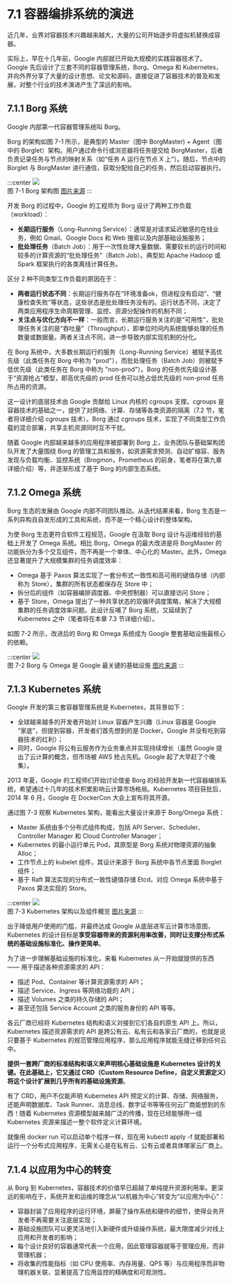 # 7.1 容器编排系统的演进

近几年，业界对容器技术兴趣越来越大，大量的公司开始逐步将虚拟机替换成容器。

实际上，早在十几年前，Google 内部就已开始大规模的实践容器技术了。Google 先后设计了三套不同的容器管理系统，Borg、Omega 和 Kubernetes，并向外界分享了大量的设计思想、论文和源码，直接促进了容器技术的普及和发展，对整个行业的技术演进产生了深远的影响。

## 7.1.1 Borg 系统
Google 内部第一代容器管理系统叫 Borg。

Borg 的架构如图 7-1 所示，是典型的 Master（图中 BorgMaster) + Agent（图中的 Borglet）架构。用户通过命令行或浏览器将任务提交给 BorgMaster，后者负责记录任务与节点的映射关系（如“任务 A 运行在节点 X 上”）。随后，节点中的 Borglet 与 BorgMaster 进行通信，获取分配给自己的任务，然后启动容器执行。

:::center
  ![](../assets/borg-arch.png)<br/>
  图 7-1 Borg 架构图 [图片来源](https://research.google/pubs/large-scale-cluster-management-at-google-with-borg/)
:::

开发 Borg 的过程中，Google 的工程师为 Borg 设计了两种工作负载（workload）：
- **长期运行服务**（Long-Running Service）：通常是对请求延迟敏感的在线业务，例如 Gmail、Google Docs 和 Web 搜索以及内部基础设施服务；
- **批处理任务**（Batch Job）：用于一次性处理大量数据、需要较长的运行时间和较多的计算资源的“批处理任务”（Batch Job）。典型如 Apache Hadoop 或 Spark 框架执行的各类离线计算任务。

区分 2 种不同类型工作负载的原因在于：

- **两者运行状态不同**：长期运行服务存在“环境准备ok，但进程没有启动”、“健康检查失败”等状态，这些状态是批处理任务没有的。运行状态不同，决定了两类应用程序生命周期管理、监控、资源分配操作的机制不同；
- **关注点与优化方向不一样**：一般而言，长期运行服务关注的是“可用性”，批处理任务关注的是“吞吐量”（Throughput），即单位时间内系统能够处理的任务数量或数据量。两者关注点不同，进一步导致内部实现机制的分化。

在 Borg 系统中，大多数长期运行的服务（Long-Running Service）被赋予高优先级（此类任务在 Borg 中称为 "prod"），而批处理任务（Batch Job）则被赋予低优先级（此类任务在 Borg 中称为 "non-prod"）。Borg 的任务优先级设计基于“资源抢占”模型，即高优先级的 prod 任务可以抢占低优先级的 non-prod 任务所占用的资源。

这一设计的底层技术由 Google 贡献给 Linux 内核的 cgroups 支撑。cgroups 是容器技术的基础之一，提供了对网络、计算、存储等各类资源的隔离（7.2 节，笔者将详细介绍 cgroups 技术）。Borg 通过 cgroups 技术，实现了不同类型工作负载的混合部署，共享主机资源同时互不干扰。

随着 Google 内部越来越多的应用程序被部署到 Borg 上，业务团队与基础架构团队开发了大量围绕 Borg 的管理工具和服务，如资源需求预测、自动扩缩容、服务发现与负载均衡、监控系统（Brogmon，Prometheus 的前身，笔者将在第九章详细介绍）等，并逐渐形成了基于 Borg 的内部生态系统。

## 7.1.2 Omega 系统

Borg 生态的发展由 Google 内部不同团队推动。从迭代结果来看，Borg 生态是一系列异构且自发形成的工具和系统，而不是一个精心设计的整体架构。

为使 Borg 生态更符合软件工程规范，Google 在汲取 Borg 设计与运维经验的基础上开发了 Omega 系统。相比 Borg，Omega 的最大改进是将 BorgMaster 的功能拆分为多个交互组件，而不再是一个单体、中心化的 Master。此外，Omega 还显著提升了大规模集群的任务调度效率：

- Omega 基于 Paxos 算法实现了一套分布式一致性和高可用的键值存储（内部称为 Store），集群的所有状态都保存在 Store 中；
- 拆分后的组件（如容器编排调度器、中央控制器）可以直接访问 Store；
- 基于 Store，Omega 提出了一种共享状态的双循环调度策略，解决了大规模集群的任务调度效率问题。此设计反哺了 Borg 系统，又延续到了 Kubernetes 之中（笔者将在本章 7.3 节详细介绍）。


如图 7-2 所示，改进后的 Borg 和 Omega 系统成为 Google 整套基础设施最核心的依赖。

:::center
  ![](../assets/Borg.jpeg) <br/>
  图 7-2 Borg 与 Omega 是 Google 最关键的基础设施 [图片来源](https://cs.brown.edu/~malte/pub/dissertations/phd-final.pdf)
:::

## 7.1.3 Kubernetes 系统

Google 开发的第三套容器管理系统是 Kubernetes，其背景如下：

- 全球越来越多的开发者开始对 Linux 容器产生兴趣（Linux 容器是 Google “家底”，但提到容器，开发者们首先想到的是 Docker。Google 并没有吃到容器技术的红利）；
- 同时，Google 将公有云服务作为业务重点并实现持续增长（虽然 Google 提出了云计算的概念，但市场被 AWS 抢占先机。Google 起了大早赶了个晚集）。

2013 年夏，Google 的工程师们开始讨论借鉴 Borg 的经验开发新一代容器编排系统，希望通过十几年的技术积累影响云计算市场格局。Kubernetes 项目获批后， 2014 年 6 月，Google 在 DockerCon 大会上宣布将其开源。

通过图 7-3 观察 Kubernetes 架构，能看出大量设计来源于 Borg/Omega 系统：

- Master 系统由多个分布式组件构成，包括 API Server、Scheduler、Controller Manager 和 Cloud Controller Manager；
- Kubernetes 的最小运行单元 Pod，其原型是 Borg 系统对物理资源的抽象 Alloc；
- 工作节点上的 kubelet 组件，其设计来源于 Borg 系统中各节点里面 Borglet 组件；
- 基于 Raft 算法实现的分布式一致性键值存储 Etcd，对应 Omega 系统中基于 Paxos 算法实现的 Store。

:::center
  ![](../assets/k8s-arch.svg)<br/>
  图 7-3 Kubernetes 架构以及组件概览 [图片来源](https://link.medium.com/oWobLWzCQJb)
:::

出于降低用户使用的门槛，并最终达成 Google 从底层进军云计算市场意图，Kubernetes 的设计目标是**享受容器带来的资源利用率改善，同时让支撑分布式系统的基础设施标准化、操作更简单**。

为了进一步理解基础设施的标准化，来看 Kubernetes 从一开始就提供的东西 —— 用于描述各种资源需求的 API：

- 描述 Pod、Container 等计算资源需求的 API；
- 描述 Service、Ingress 等网络功能的 API；
- 描述 Volumes 之类的持久存储的 API；
- 甚至还包括 Service Account 之类的服务身份的 API 等等。

各云厂商已经将 Kubernetes 结构和语义对接到它们各自的原生 API 上。所以，Kubernetes 描述资源需求的 API 是跨公有云、私有云和各家云厂商的，也就是说只要基于 Kubernetes 的规范管理应用程序，那么应用程序就能无缝迁移到任何云中。

**提供一套跨厂商的标准结构和语义来声明核心基础设施是 Kubernetes 设计的关键。在此基础上，它又通过 CRD（Custom Resource Define，自定义资源定义）将这个设计扩展到几乎所有的基础设施资源**。

有了 CRD，用户不仅能声明 Kubernetes API 预定义的计算、存储、网络服务，还能声明数据库、Task Runner、消息总线、数字证书等等任何云厂商能想到的东西！随着 Kubernetes 资源模型越来越广泛的传播，现在已经能够用一组 Kubernetes 资源来描述一整个软件定义计算环境。

就像用 docker run 可以启动单个程序一样，现在用 kubectl apply -f 就能部署和运行一个分布式应用程序，无需关心是在私有云、公有云或者具体哪家云厂商上。

## 7.1.4 以应用为中心的转变

从 Borg 到 Kubernetes，容器技术的价值早已超越了单纯提升资源利用率。更深远的影响在于，系统开发和运维的理念从“以机器为中心”转变为“以应用为中心”：

- 容器封装了应用程序的运行环境，屏蔽了操作系统和硬件的细节，使得业务开发者不再需要关注底层实现；
- 基础设施团队可以更灵活地引入新硬件或升级操作系统，最大限度减少对线上应用和开发者的影响； 
- 每个设计良好的容器通常代表一个应用，因此管理容器就等于管理应用，而非管理机器；
- 将收集的性能指标（如 CPU 使用率、内存用量、QPS 等）与应用程序而非物理机器关联，显著提高了应用监控的精确度和可观测性。

